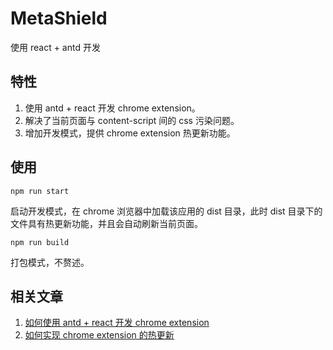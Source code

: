 # MetaShield
使用 react + antd 开发 

## 特性

1. 使用 antd + react 开发 chrome extension。
2. 解决了当前页面与 content-script 间的 css 污染问题。
3. 增加开发模式，提供 chrome extension 热更新功能。

## 使用

```
npm run start
```

启动开发模式，在 chrome 浏览器中加载该应用的 dist 目录，此时 dist 目录下的文件具有热更新功能，并且会自动刷新当前页面。

```
npm run build
```

打包模式，不赘述。

## 相关文章

1. [如何使用 antd + react 开发 chrome extension](https://zhuanlan.zhihu.com/p/393004855)
2. [如何实现 chrome extension 的热更新](https://zhuanlan.zhihu.com/p/399937088)